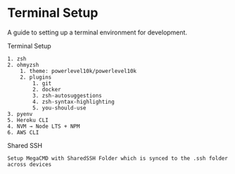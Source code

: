# Terminal Setup

A guide to setting up a terminal environment for development.

Terminal Setup

    1. zsh
    2. ohmyzsh
        1. theme: powerlevel10k/powerlevel10k
        2. plugins
            1. git
            2. docker
            3. zsh-autosuggestions
            4. zsh-syntax-highlighting
            5. you-should-use
    3. pyenv
    5. Heroku CLI
    4. NVM → Node LTS + NPM
    6. AWS CLI

Shared SSH
    
    Setup MegaCMD with SharedSSH Folder which is synced to the .ssh folder across devices